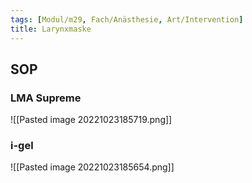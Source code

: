 ```yaml
---
tags: [Modul/m29, Fach/Anästhesie, Art/Intervention]
title: Larynxmaske
---
```


## SOP
### LMA Supreme
![[Pasted image 20221023185719.png]]
### i-gel
![[Pasted image 20221023185654.png]]